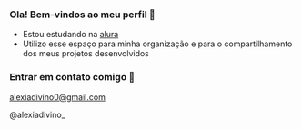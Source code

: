 ### Ola! Bem-vindos ao meu perfil 🖤 

- Estou estudando na [alura](https://www.alura.com.br)
- Utilizo esse espaço para minha organização e para o compartilhamento dos meus projetos desenvolvidos

### Entrar em contato comigo 📧
alexiadivino0@gmail.com

@alexiadivino_
